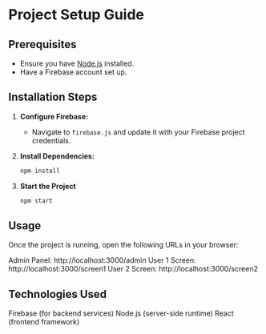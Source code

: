 # Project Setup Guide

## Prerequisites
- Ensure you have [Node.js](https://nodejs.org/) installed.
- Have a Firebase account set up.

## Installation Steps

1. **Configure Firebase:**
   - Navigate to `firebase.js` and update it with your Firebase project credentials.

2. **Install Dependencies:**
   ```sh
   npm install


3. **Start the Project**
   ```sh
   npm start

## Usage
Once the project is running, open the following URLs in your browser:

Admin Panel: http://localhost:3000/admin
User 1 Screen: http://localhost:3000/screen1
User 2 Screen: http://localhost:3000/screen2

## Technologies Used
Firebase (for backend services)
Node.js (server-side runtime)
React (frontend framework)
